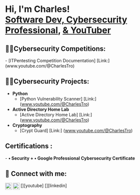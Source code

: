 <h1>Hi, I'm Charles! <br/><a href="https://github.com/charlesTrue">Software Dev, <a href="https://| www.linkedin.com/in/charles-trouilliere/">Cybersecurity Professional</a>, <a href="https://www.youtube.com/c/charlesTrue"> & YouTuber</a></h1>
<h2>👨‍💻Cybersecurity Competitions:</h2>
  - [ITPentesting Competition Documentation] [Link:] (www.youtube.com/@CharlesTro)



<h2>👨‍💻Cybersecurity Projects:</h2>

- <b>Python</b>
  - [Python Vulnerability Scanner] [Link:] (www.youtube.com/@CharlesTro)
- <b>Active Directory Home Lab</b>
  - [Active Directory Home Lab] [Link:] (www.youtube.com/@CharlesTro)
- <b>Cryptography</b>
  - [Crypt Guard] [Link:] (www.youtube.com/@CharlesTro)

<h2>  Certifications :</h2>
- <b>• Security +  • Google Professional Cybersecurity Certificate</b>
<h2> 🤳 Connect with me:</h2>
[<img align="left" alt="CharlesTrouilliere | YouTube" width="22px" src="https://cdn.jsdelivr.net/npm/simple-icons@v3/icons/youtube.svg" />][youtube]
[<img align="left" alt="CharlesTrouilliere | LinkedIn" width="22px" src="https://cdn.jsdelivr.net/npm/simple-icons@v3/icons/linkedin.svg" />][linkedin]

[YouTube]: www.youtube.com/@CharlesTro
[linkedin]: www.linkedin.com/in/charles-trouilliere

<!--
**charlesTrue/charlesTrue** is a ✨ _special_ ✨ repository because its `README.md` (this file) appears on your GitHub profile.

Here are some ideas to get you started:

- 🔭 I’m currently working on ...
- 🌱 I’m currently learning ...
- 👯 I’m looking to collaborate on ...
- 🤔 I’m looking for help with ...
- 💬 Ask me about ...
- 📫 How to reach me: ...
- 😄 Pronouns: ...
- ⚡ Fun fact: ...
-->
